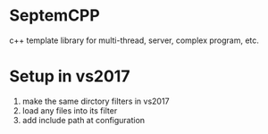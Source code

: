 # SeptemCPP
c++ template library for multi-thread, server, complex program, etc.

# Setup in vs2017

1. make the same dirctory filters in vs2017
2. load any files into its filter
3. add include path at configuration
